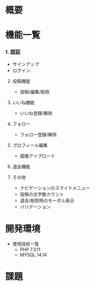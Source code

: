# 概要

# 機能一覧
### 1.  認証
- サインアップ
- ログイン

2. 投稿機能
    - 投稿/編集/削除

3. いいね機能
    - いいね登録/解除

4. フォロー
    - フォロー登録/解除

5. プロフィール編集
    - 画像アップロード

6. 退会機能

7. その他
    - ナビゲーションのスライドメニュー
    - 投稿の文字数カウント
    - 退会/削除時のモーダル表示
    - バリデーション

# 開発環境
- 使用技術一覧
    - PHP 7.3.11
    - MYSQL 14.14

# 課題
